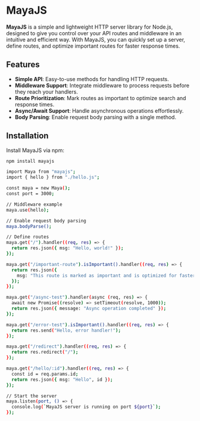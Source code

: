 # MayaJS

**MayaJS** is a simple and lightweight HTTP server library for Node.js, designed to give you control over your API routes and middleware in an intuitive and efficient way. With MayaJS, you can quickly set up a server, define routes, and optimize important routes for faster response times.

## Features

- **Simple API**: Easy-to-use methods for handling HTTP requests.
- **Middleware Support**: Integrate middleware to process requests before they reach your handlers.
- **Route Prioritization**: Mark routes as important to optimize search and response times.
- **Async/Await Support**: Handle asynchronous operations effortlessly.
- **Body Parsing**: Enable request body parsing with a single method.

## Installation

Install MayaJS via npm:

```bash
npm install mayajs

import Maya from "mayajs";
import { hello } from "./hello.js";

const maya = new Maya();
const port = 3000;

// Middleware example
maya.use(hello);

// Enable request body parsing
maya.bodyParse();

// Define routes
maya.get("/").handler((req, res) => {
  return res.json({ msg: "Hello, world!" });
});

maya.get("/important-route").isImportant().handler((req, res) => {
  return res.json({
    msg: "This route is marked as important and is optimized for faster access.",
  });
});

maya.get("/async-test").handler(async (req, res) => {
  await new Promise((resolve) => setTimeout(resolve, 1000));
  return res.json({ message: "Async operation completed" });
});

maya.get("/error-test").isImportant().handler((req, res) => {
  return res.send("Hello, error handler!");
});

maya.get("/redirect").handler((req, res) => {
  return res.redirect("/");
});

maya.get("/hello/:id").handler((req, res) => {
  const id = req.params.id;
  return res.json({ msg: "Hello", id });
});

// Start the server
maya.listen(port, () => {
  console.log(`MayaJS server is running on port ${port}`);
});


